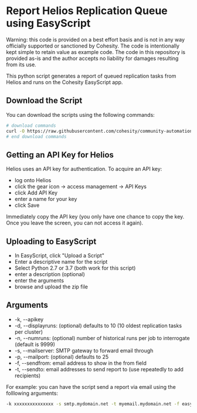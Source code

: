 # Report Helios Replication Queue using EasyScript

Warning: this code is provided on a best effort basis and is not in any way officially supported or sanctioned by Cohesity. The code is intentionally kept simple to retain value as example code. The code in this repository is provided as-is and the author accepts no liability for damages resulting from its use.

This python script generates a report of queued replication tasks from Helios and runs on the Cohesity EasyScript app.

## Download the Script

You can download the scripts using the following commands:

```bash
# download commands
curl -O https://raw.githubusercontent.com/cohesity/community-automation-samples/main/easyScript/heliosReplicationQueueReport/heliosReplicationQueueReport.zip
# end download commands
```

## Getting an API Key for Helios

Helios uses an API key for authentication. To acquire an API key:

* log onto Helios
* click the gear icon -> access management -> API Keys
* click Add API Key
* enter a name for your key
* click Save

Immediately copy the API key (you only have one chance to copy the key. Once you leave the screen, you can not access it again).

## Uploading to EasyScript

* In EasyScript, click "Upload a Script"
* Enter a descriptive name for the script
* Select Python 2.7 or 3.7 (both work for this script)
* enter a description (optional)
* enter the arguments
* browse and upload the zip file

## Arguments

* -k, --apikey
* -d, --displayruns: (optional) defaults to 10 (10 oldest replication tasks per cluster)
* -n, --numruns: (optional) number of historical runs per job to interrogate (default is 9999)
* -s, --mailserver: SMTP gateway to forward email through
* -p, --mailport: (optional) defaults to 25
* -f, --sendfrom: email address to show in the from field
* -t, --sendto: email addresses to send report to (use repeatedly to add recipients)

For example: you can have the script send a report via email using the folllowing arguments:

```bash
-k xxxxxxxxxxxxxxx -s smtp.mydomain.net -t myemail.mydomain.net -f easyscript.mydomain.net
```
